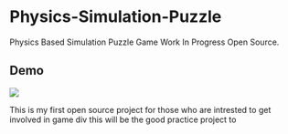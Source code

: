 # Physics-Simulation-Puzzle
Physics Based Simulation Puzzle Game Work In Progress Open Source.


<H2>Demo</H2>

![](https://media.giphy.com/media/fVJj6JYuQHyQ4x9dCr/giphy.gif)

This is my first open source project for those who are intrested to get involved in game div this will be the good practice project to 


